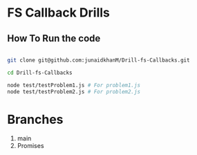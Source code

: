 # FS Callback Drills

## How To Run the code

```sh

git clone git@github.com:junaidkhanM/Drill-fs-Callbacks.git

cd Drill-fs-Callbacks

node test/testProblem1.js # For problem1.js 
node test/testProblem2.js # For problem2.js

```

# Branches

1. main
2. Promises